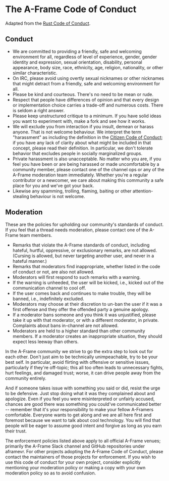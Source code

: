 # The A-Frame Code of Conduct

Adapted from the [Rust Code of Conduct](https://www.rust-lang.org/en-US/conduct.html).

## Conduct

- We are committed to providing a friendly, safe and welcoming environment for
  all, regardless of level of experience, gender, gender identity and expression,
  sexual orientation, disability, personal appearance, body size, race,
  ethnicity, age, religion, nationality, or other similar characteristic.
- On IRC, please avoid using overtly sexual nicknames or other nicknames that
  might detract from a friendly, safe and welcoming environment for all.
- Please be kind and courteous. There's no need to be mean or rude.
- Respect that people have differences of opinion and that every design or
  implementation choice carries a trade-off and numerous costs. There is seldom
  a right answer.
- Please keep unstructured critique to a minimum. If you have solid ideas you
  want to experiment with, make a fork and see how it works.
- We will exclude you from interaction if you insult, demean or harass anyone.
  That is not welcome behaviour. We interpret the term
  "harassment" as including the definition in the [Citizen Code of
  Conduct](http://citizencodeofconduct.org/); if you have any lack of clarity
  about what might be included in that concept, please read their definition. In
  particular, we don't tolerate behavior that excludes people in socially
  marginalized groups.
- Private harassment is also unacceptable. No matter who you are, if you feel
  you have been or are being harassed or made uncomfortable by a community
  member, please contact one of the channel ops or any of the A-Frame moderation
  team immediately. Whether you're a regular contributor or a newcomer,
  we care about making this community a safe place for you and we've got
  your back.
- Likewise any spamming, trolling, flaming, baiting or other attention-stealing
  behaviour is not welcome.

## Moderation

These are the policies for upholding our community's standards of conduct. If
you feel that a thread needs moderation, please contact one of the A-Frame team
members.

- Remarks that violate the A-Frame standards of conduct, including hateful,
  hurtful, oppressive, or exclusionary remarks, are not allowed. (Cursing is
  allowed, but never targeting another user, and never in a hateful manner.)
- Remarks that moderators find inappropriate, whether listed in the code of
  conduct or not, are also not allowed.
- Moderators will first respond to such remarks with a warning.
- If the warning is unheeded, the user will be kicked, i.e., kicked out of the
  communication channel to cool off.
- If the user comes back and continues to make trouble, they will be banned,
  i.e., indefinitely excluded.
- Moderators may choose at their discretion to un-ban the user if it was a
  first offense and they offer the offended party a genuine apology.
- If a moderator bans someone and you think it was unjustified, please take it
  up with that moderator, or with a different moderator, in private. Complaints
  about bans in-channel are not allowed.
- Moderators are held to a higher standard than other community members. If a
  moderator creates an inappropriate situation, they should expect less leeway
  than others.

In the A-Frame community we strive to go the extra step to look out for each
other. Don't just aim to be technically unimpeachable, try to be your best
self. In particular, avoid flirting with offensive or sensitive issues,
particularly if they're off-topic; this all too often leads to unnecessary
fights, hurt feelings, and damaged trust; worse, it can drive people away from
the community entirely.

And if someone takes issue with something you said or did, resist the urge to
be defensive. Just stop doing what it was they complained about and apologize.
Even if you feel you were misinterpreted or unfairly accused, chances are good
there was something you could've communicated better -- remember that it's your
responsibility to make your fellow A-Framers comfortable. Everyone wants to
get along and we are all here first and foremost because we want to talk about
cool technology. You will find that people will be eager to assume good intent
and forgive as long as you earn their trust.

The enforcement policies listed above apply to all official A-Frame venues;
primarily the A-Frame Slack channel and GitHub repositories under aframevr.
For other projects adopting the A-Frame Code of Conduct, please contact the
maintainers of those projects for enforcement. If you wish to use this code of
conduct for your own project, consider explicitly mentioning your moderation
policy or making a copy with your own moderation policy so as to avoid
confusion.

